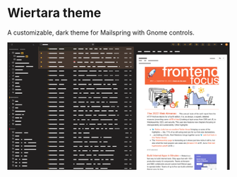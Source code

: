 # Wiertara theme

A customizable, dark theme for Mailspring with Gnome controls.

![Screenshot](./screenshot/wiertara-theme.png)